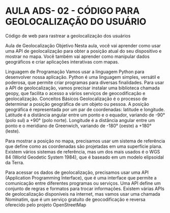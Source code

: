 # AULA ADS- 02 - CÓDIGO PARA GEOLOCALIZAÇÃO DO USUÁRIO
Código de web para rastrear a geolocalização dos usuários

Aula de Geolocalização
Objetivo
Nesta aula, você vai aprender como usar uma API de geolocalização para obter a posição atual do seu dispositivo e mostrar no mapa. Você também vai aprender como manipular dados geográficos e criar aplicações interativas com mapas.

Linguagem de Programação
Vamos usar a linguagem Python para desenvolver nossa aplicação. Python é uma linguagem simples, versátil e poderosa, que permite criar programas para diversas finalidades. Para usar a API de geolocalização, vamos precisar instalar uma biblioteca chamada geopy, que facilita o acesso a vários serviços de geocodificação e geolocalização.
Conceitos Básicos
Geolocalização é o processo de determinar a posição geográfica de um objeto ou pessoa. A posição geográfica é representada por um par de coordenadas: latitude e longitude. Latitude é a distância angular entre um ponto e o equador, variando de -90° (polo sul) a +90° (polo norte). Longitude é a distância angular entre um ponto e o meridiano de Greenwich, variando de -180° (oeste) a +180° (leste).

Para mostrar a posição no mapa, precisamos usar um sistema de referência que define como as coordenadas são projetadas em uma superfície plana. Existem vários sistemas de referência, mas um dos mais usados é o WGS 84 (World Geodetic System 1984), que é baseado em um modelo elipsoidal da Terra.

Para acessar os dados de geolocalização, precisamos usar uma API (Application Programming Interface), que é uma interface que permite a comunicação entre diferentes programas ou serviços. Uma API define um conjunto de regras e formatos para trocar informações. Existem várias APIs de geolocalização disponíveis na internet, mas vamos usar uma chamada Nominatim, que é um serviço gratuito de geocodificação e reversa oferecido pelo projeto OpenStreetMap
